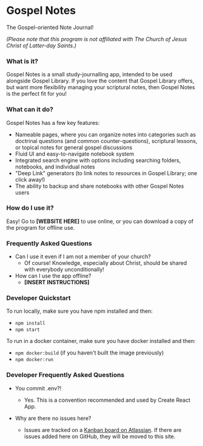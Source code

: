 # Gospel Notes

The Gospel-oriented Note Journal!

_(Please note that this program is not affiliated with The Church of Jesus Christ of Latter-day Saints.)_

### What is it?

Gospel Notes is a small study-journalling app, intended to be used alongside Gospel Library. If you love the content that Gospel Library offers, but want more flexibility managing your scriptural notes, then Gospel Notes is the perfect fit for you!

### What can it do?

Gospel Notes has a few key features:

- Nameable pages, where you can organize notes into categories such as doctrinal questions (and common counter-questions), scriptural lessons, or topical notes for general gospel discussions
- Fluid UI and easy-to-navigate notebook system
- Integrated search engine with options including searching folders, notebooks, and individual notes
- "Deep Link" generators (to link notes to resources in Gospel Library; one click away!)
- The ability to backup and share notebooks with other Gospel Notes users

### How do I use it?

Easy! Go to **[WEBSITE HERE]** to use online, or you can download a copy of the program for offline use.

### Frequently Asked Questions

- Can I use it even if I am not a member of your church?
  - Of course! Knowledge, especially about Christ, should be shared with everybody unconditionally!
- How can I use the app offline?
  - **[INSERT INSTRUCTIONS]**

### Developer Quickstart

To run locally, make sure you have npm installed and then:

- `npm install`
- `npm start`

To run in a docker container, make sure you have docker installed and then:

- `npm docker:build` (if you haven't built the image previously)
- `npm docker:run`

### Developer Frequently Asked Questions

- You commit .env?!
  - Yes. This is a convention recommended and used by Create React App.

- Why are there no issues here?
  - Issues are tracked on a [Kanban board on Atlassian](https://davtar.atlassian.net/jira/software/c/projects/GN/boards/4/roadmap). If there are issues added here on GitHub, they will be moved to this site.
